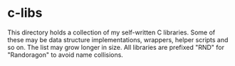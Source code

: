 # c-libs

This directory holds a collection of my self-written C libraries.
Some of these may be data structure implementations, wrappers,
helper scripts and so on. The list may grow longer in size.
All libraries are prefixed "RND" for "Randoragon" to avoid name
collisions.
